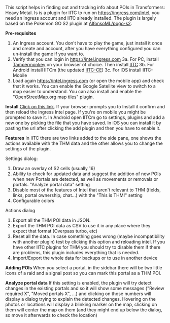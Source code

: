 This script helps in finding out and tracking info about POIs in Transformers: Heavy Metal. Is is a plugin for IITC to run on https://ingress.com/intel, you need an Ingress account and IITC already installed.
The plugin is largely based on the Pokemon GO S2 plugin at [AlfonsoML/pogo-s2](https://gitlab.com/AlfonsoML/pogo-s2).

**Pre-requisites**

1. An Ingress account. You don't have to play the game, just install it once and create and account, after you have everything configured you can un-install the game if you want to.
2. Verify that you can login in https://intel.ingress.com
3a. For PC, install [Tampermonkey](https://tampermonkey.net/) on your browser of choice. Then install [IITC](https://iitc.app/)
3b. For Android install IITCm (the updated [IITC-CE](https://play.google.com/store/apps/details?id=org.exarhteam.iitc_mobile))
3c. For iOS install IITC-Mobile
4. Load again https://intel.ingress.com (or open the mobile app) and check that it works. You can enable the Google Satellite view to switch to a map easier to understand. You can also install and enable the "OpenStreetMap.org map tiles" plugin.

**Install**
[Click on this link](https://github.com/tehstone/thm-iitc/raw/main/iitcthm.user.js). If your browser prompts you to Install it confirm and then reload the Ingress Intel page. If you're on mobile you might be prompted to save it. In Android open IITCm go to settings, plugins and add a new one by picking the file that you have saved. In iOS you can install it by pasting the url after clicking the add plugin and then you have to enable it.

**Features**
In IITC there are two links added to the side pane, one shows the actions available with the THM data and the other allows you to change the settings of the plugin.

Settings dialog:
1. Draw an overlay of S2 cells (usually 16)
2. Ability to check for updated data and suggest the addition of new POIs when new Portals are detected, as well as movements or removals or portals. "Analyze portal data" setting
3. Disable most of the features of Intel that aren't relevant to THM (fields, links, portal ownership, chat...) with the "This is THM!" setting
4. Configurable colors

Actions dialog
1. Export all the THM POI data in JSON.
2. Export the THM POI data as CSV to use it in any place where they expect that format (Overpass turbo, etc)
3. Reset all the data. In case something goes wrong (maybe incompatibility with another plugin) test by clicking this option and reloading intel. If you have other IITC plugins for THM you should try to disable them if there are problems, this plugin includes everything that is needed.
4. Import/Export the whole data for backups or to use in another device

**Adding POIs**
When you select a portal, in the sidebar there will be two little icons of a raid and a signal post so you can mark this portal as a THM POI.

**Analyze portal data**
If this setting is enabled, the plugin will try detect changes in the existing portals and so it will show some messages ("Review required X", "Moved portals X", ...) and clicking on those numbers will display a dialog trying to explain the detected changes. Hovering on the photos or locations will display a blinking marker on the map, clicking on them will center the map on them (and they might end up below the dialog, so move it afterwards to check the location)
